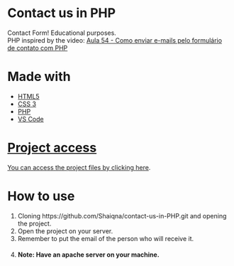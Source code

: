 # Contact us in PHP
 Contact Form! Educational purposes. <br>
 PHP inspired by the video: <a href="https://www.youtube.com/watch?v=Ib8v8Y4z3OM&t=454s">Aula 54 - Como enviar e-mails pelo formulário de contato com PHP</a>
 
 <h1>Made with</h1>
 <ul>
   <li><a href="https://developer.mozilla.org/pt-BR/docs/Web/HTML">HTML5</></li>
   <li><a href="https://developer.mozilla.org/pt-BR/docs/Web/CSS">CSS 3</></li>
   <li><a href="https://www.php.net/">PHP</></li>
   <li><a href="https://code.visualstudio.com/">VS Code</></li>
 </ul>
 
 <h1>Project access</h1>
 You can access the project files by clicking <a href="https://github.com/Shaiqna/contact-us-in-PHP/tree/master/php">here</a>.
 
 <h1>How to use</h1>
 <ol>
   <li>Cloning https://github.com/Shaiqna/contact-us-in-PHP.git and opening the project.</li>
   <li>Open the project on your server.</li>
   <li>Remember to put the email of the person who will receive it.</li>
   <li><h4>Note: Have an apache server on your machine.</h4></li>
 </ol>
